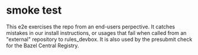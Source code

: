 # smoke test

This e2e exercises the repo from an end-users perpective.
It catches mistakes in our install instructions, or usages that fail when called from an "external" repository to rules_devbox.
It is also used by the presubmit check for the Bazel Central Registry.
